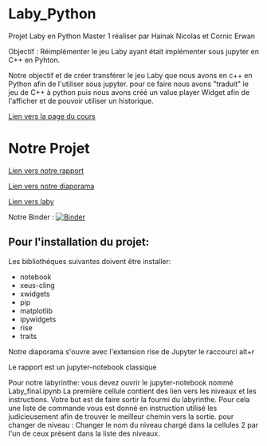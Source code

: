 # Laby_Python
Projet Laby en Python Master 1 réaliser par Hainak Nicolas et Cornic Erwan


Objectif : Réimplémenter le jeu Laby ayant était implémenter sous jupyter en C++ en Pyhton.

Notre objectif et de créer transférer le jeu Laby que nous avons en c++ en Python afin de l'utiliser sous jupyter.
pour ce faire nous avons "traduit" le jeu de C++ à python puis nous avons créé un value player Widget afin de l'afficher 
et de pouvoir utiliser un historique. 


[Lien vers la page du cours](https://gitlab.u-psud.fr/nicolas.thiery/ter-jupyter)


# Notre Projet

[Lien vers notre rapport](rapport.ipynb)

[Lien vers notre diaporama](presentation.ipynb)

[Lien vers laby](Laby_final.ipynb)

Notre Binder : [![Binder](https://mybinder.org/badge_logo.svg)](https://mybinder.org/v2/gh/nicolashainak/Laby_Python/master)


## Pour l'installation du projet:

Les bibliothéques suivantes doivent être installer:
- notebook
- xeus-cling
- xwidgets
- pip
- matplotlib
- ipywidgets
- rise
- traits

Notre diaporama s'ouvre avec l'extension rise de Jupyter le raccourci alt+r

Le rapport est un jupyter-notebook classique

Pour notre labyrinthe:
vous devez ouvrir le jupyter-notebook nommé Laby_final.ipynb
La première cellule contient des lien vers les niveaux et les instructions.
Votre but est de faire sortir la fourmi du labyrinthe.
Pour cela une liste de commande vous est donné en instruction utilisé les judicieusement afin de trouver le meilleur chemin vers la sortie.
pour changer de niveau : Changer le nom du niveau chargé dans la cellules 2 par l'un de ceux présent dans la liste des niveaux.
